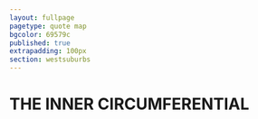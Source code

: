 ```yaml
---
layout: fullpage
pagetype: quote map
bgcolor: 69579c
published: true
extrapadding: 100px
section: westsuburbs
---
```


<div class="mapstage"></div>

# THE INNER CIRCUMFERENTIAL
